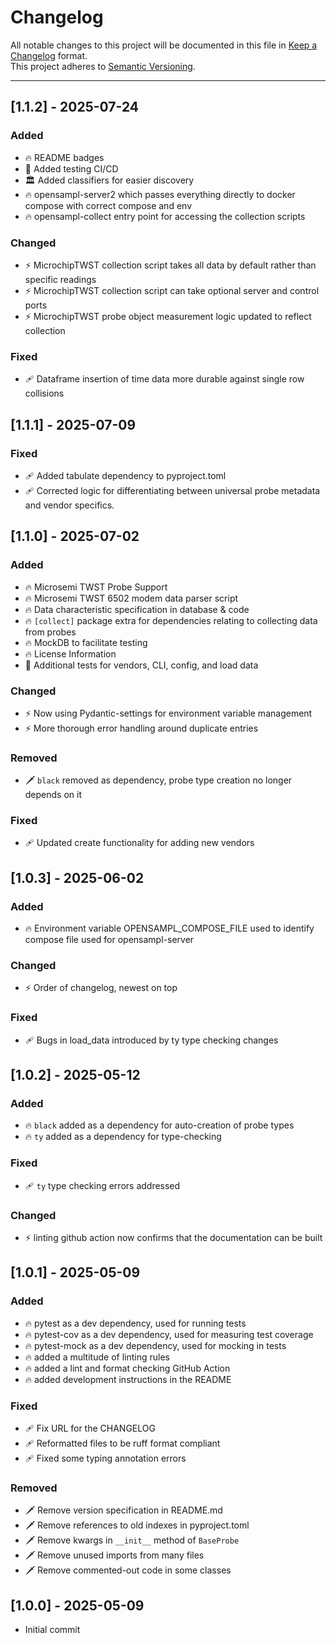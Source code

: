 # Changelog

All notable changes to this project will be documented in this file in [Keep a Changelog](https://keepachangelog.com/en/1.0.0/) format.  
This project adheres to [Semantic Versioning](https://semver.org/).

---

<!--

## [Unreleased] - YYYY-MM-DD
### Added
- 🔥 Placeholder for newly summoned features.
- 🔥 …

### Changed
- ⚡ Placeholder for ominous refactors and twisted rewrites.
- ⚡ …

### Deprecated
- ☠️ Placeholder for features about to vanish into the void.
- ☠️ …

### Removed
- 🗡️ Placeholder for chopped-off code.
- 🗡️ …

### Fixed
- 🩹 Placeholder for bugs crushed under your boot.
- 🩹 …

### Security
- 🔐 Placeholder for vulnerabilities sealed shut.
- 🔐 …

---

*Unreleased* versions radiate potential—-and dread. Once you merge an infernal PR, move its bullet under a new version heading with the actual release date.*

-->

## [1.1.2] - 2025-07-24
### Added
- 🔥 README badges 
- 🧪 Added testing CI/CD
- 🏛️ Added classifiers for easier discovery
- 🔥 opensampl-server2 which passes everything directly to docker compose with correct compose and env
- 🔥 opensampl-collect entry point for accessing the collection scripts

### Changed
- ⚡ MicrochipTWST collection script takes all data by default rather than specific readings
- ⚡ MicrochipTWST collection script can take optional server and control ports 
- ⚡ MicrochipTWST probe object measurement logic updated to reflect collection

### Fixed
- 🩹 Dataframe insertion of time data more durable against single row collisions


## [1.1.1] - 2025-07-09
### Fixed
- 🩹 Added tabulate dependency to pyproject.toml
- 🩹 Corrected logic for differentiating between universal probe metadata and vendor specifics.

## [1.1.0] - 2025-07-02
### Added
- 🔥 Microsemi TWST Probe Support
- 🔥 Microsemi TWST 6502 modem data parser script
- 🔥 Data characteristic specification in database & code
- 🔥 `[collect]` package extra for dependencies relating to collecting data from probes
- 🔥 MockDB to facilitate testing
- 🔥 License Information 
- 🧪 Additional tests for vendors, CLI, config, and load data

### Changed
- ⚡ Now using Pydantic-settings for environment variable management
- ⚡ More thorough error handling around duplicate entries

### Removed
- 🗡️ `black` removed as dependency, probe type creation no longer depends on it 

### Fixed
- 🩹 Updated create functionality for adding new vendors


## [1.0.3] - 2025-06-02
### Added
- 🔥 Environment variable OPENSAMPL_COMPOSE_FILE used to identify compose file used for opensampl-server 

### Changed
- ⚡ Order of changelog, newest on top

### Fixed
- 🩹 Bugs in load_data introduced by ty type checking changes


## [1.0.2] - 2025-05-12
### Added
- 🔥 `black` added as a dependency for auto-creation of probe types
- 🔥 `ty` added as a dependency for type-checking

### Fixed
- 🩹 `ty` type checking errors addressed

### Changed
- ⚡ linting github action now confirms that the documentation can be built

## [1.0.1] - 2025-05-09
### Added
- 🔥 pytest as a dev dependency, used for running tests
- 🔥 pytest-cov as a dev dependency, used for measuring test coverage
- 🔥 pytest-mock as a dev dependency, used for mocking in tests
- 🔥 added a multitude of linting rules
- 🔥 added a lint and format checking GitHub Action
- 🔥 added development instructions in the README

### Fixed
- 🩹 Fix URL for the CHANGELOG
- 🩹 Reformatted files to be ruff format compliant
- 🩹 Fixed some typing annotation errors

### Removed
- 🗡️ Remove version specification in README.md
- 🗡️ Remove references to old indexes in pyproject.toml
- 🗡️ Remove kwargs in `__init__` method of `BaseProbe`
- 🗡️ Remove unused imports from many files
- 🗡️ Remove commented-out code in some classes

## [1.0.0] - 2025-05-09
- Initial commit
